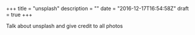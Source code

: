 +++
title = "unsplash"
description = ""
date = "2016-12-17T16:54:58Z"
draft = true
+++

Talk about unsplash and give credit to all photos
